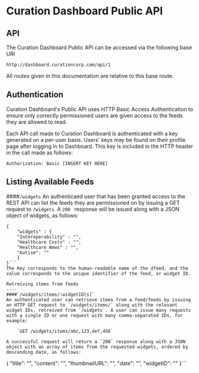 Curation Dashboard Public API
======
API
---
The Curation Dashboard Public API can be accessed via the following base URI

`http://dashboard.curationcorp.com/api/1`

All routes given in this documentation are relative to this base route. 

Authentication
----
Curation Dashboard's Public API uses HTTP Basic Access Authentication to ensure only correctly permissioned users are given access to the feeds they are allowed to read. 

Each API call made to Curation Dashboard is authenticated with a key generated on a per-user basis. Users' keys may be found on their profile page after logging in to Dashboard. 
This key is included in the HTTP header in the call made as follows: 

```Authorization: Basic [INSERT KEY HERE]```

Listing Available Feeds
----
####`/widgets`
An authenticaed user that has been granted access to the REST API can list the feeds they are permissioned on by issuing a GET request to `/widgets`.  A `200 ` response will be issued along with a JSON object of widgets, as follows: 
```
{
	"widgets" : {
	"Interoperability" : "",
	"Healthcare Costs" : "", 
	"Healthcare News" : "", 
	"Autism": ""
	}
}```
The Key corresponds to the human-readable name of the dfeed, and the value corresponds to the unique identifier of the feed, or widget ID. 

Retreiving items from feeds
----
####`/widgets/items/:widgetID[s]`
An authenticated user can retrieve items from a feed/feeds by issuing an HTTP GET request to `/widgets/items/` along with the relevant widget IDs, retreived from `/widgets`. A user can issue many requests with a single ID or one request with many comma-separated IDs, for example: 
   
    `GET /widgets/items/abc,123,def,456`

A successful request will return a `200` response along with a JSON object with an array of items from the requested widgets, ordered by descending date, as follows: 

```
{
	"title": "", 
	"content": "", 
	"thumbnailURL": "",
	"date": "",
	"widgetID": "" 
}```






